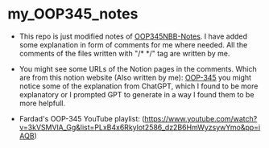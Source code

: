 # my_OOP345_notes

* This repo is just modified notes of [OOP345NBB-Notes](https://github.com/Seneca-345305/OOP345NBB-Notes). I have added some explanation in form of comments for me where needed. All the comments of the files written with "/* */" tag are written by me.

* You might see some URLs of the Notion pages in the comments. Which are from this notion website (Also written by me): [OOP-345](https://plaid-success-bf7.notion.site/OOP-345-7a9f95024b6b407bba84cc462457cbd4)
you might notice some of the explanation from ChatGPT, which I found to be more explanatory or I prompted GPT to generate in a way I found them to be more helpfull.

- Fardad's OOP-345 YouTube playlist: (https://www.youtube.com/watch?v=3kVSMVlA_Gg&list=PLxB4x6Rkylot2586_dz2B6HmWyzsywYmo&pp=iAQB)
